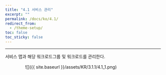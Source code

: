 ```yaml
---
title: "4.1 서비스 관리"
excerpt: ""
permalink: /docs/ko/4.1/
redirect_from:
  - /theme-setup/
toc: false
toc_sticky: false
---
```


---
서비스 맵과 해당 워크로드그룹 및 워크로드를 관리한다.

ㅤㅤㅤㅤㅤ![]({{ site.baseurl }}/assets/KR/3.1.1/4.1_1.png)

